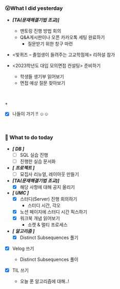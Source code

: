 ### 😮What I did yesterday

- ***[TA(문재해결기법 조교)]***
  - 맨토링 진행 방법 회의 
  - Q&A게시판이나 오픈 카카오톡 세팅 완료하기
    - 질문받기 위한 창구 마련

 - <빛퀴즈 – 졸업생이 들려주는 고교학점제> 리허설 참가
 - <2023학년도 대입 모의면접 컨설팅> 준비하기
   - 학생들 생기부 읽어보기
   - 면접 예상 질문 찾아보기
  
  <br>

  \+
 - [x] 나들이 가기 !! ☺️☺️


<br>

###  🤔 What to do today
- ***[ DB ]***
  - [ ] SQL 실습 진행
  - [ ] 진행한 실습 문서화

 - ***[ 프로젝트 ]***
   - [ ] 묘집사 리뉴얼, 레이아웃 만들기

- ***[TA(문재해결기법 조교)]***
  - [x] 해당 사항에 대해 공지 올리기

- ***[ UMC ]***
  - [x] 스터디(Server) 진행 회의하기
    - 스터디 시간, 각오
  - [x] 노션 페이지에 스터디 시간 픽스하기
  - [x] 워크북 개념 읽어보기
    - 소켓 & 멀티 프로세스 

- ***[ 알고리즘 ]***
  - [x] Distinct Subsequences 풀기

- [x] Velog 쓰기
  - Distinct Subsequences 풀이

- [x] TIL 쓰기
  - 오늘 푼 알고리즘에 대해..!
  

